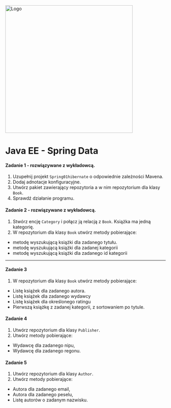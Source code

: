 <img alt="Logo" src="http://coderslab.pl/svg/logo-coderslab.svg" width="400">

#  Java EE - Spring Data 

#### Zadanie 1 - rozwiązywane z wykładowcą.

1. Uzupełnij projekt `Spring01hibernate` o odpowiednie zależności Mavena.
2. Dodaj adnotacje konfiguracyjne.
3. Utwórz pakiet zawierający repozytoria a w nim repozytorium dla klasy `Book`.
4. Sprawdź działanie programu.


#### Zadanie 2 - rozwiązywane z wykładowcą.

1. Stwórz encję `Category` i połącz ją relacją z `Book`. Książka ma jedną kategorię.
2. W repozytorium dla klasy `Book` utwórz metody pobierające:
- metodę wyszukującą książki dla zadanego tytułu.
- metodę wyszukującą książki dla zadanej kategorii
- metodę wyszukującą książki dla zadanego id kategorii

-----------------------------------------------------------------------------

#### Zadanie 3
1. W repozytorium dla klasy `Book` utwórz metody pobierające:
- Listę książek dla zadanego autora.
- Listę książek dla zadanego wydawcy
- Listę książek dla określonego ratingu
- Pierwszą książkę z zadanej kategorii, z sortowaniem po tytule.

#### Zadanie 4
1. Utwórz repozytorium dla klasy `Publisher`.
2. Utwórz metody pobierające:
- Wydawcę dla zadanego nipu,
- Wydawcę dla zadanego regonu.

#### Zadanie 5
1. Utwórz repozytorium dla klasy `Author`.
2. Utwórz metody pobierające:
- Autora dla zadanego email,
- Autora dla zadanego peselu,
- Listę autorów o zadanym nazwisku.
